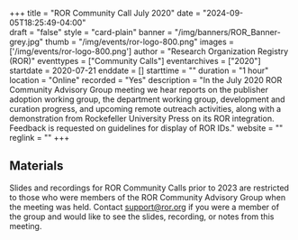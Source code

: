+++
title = "ROR Community Call July 2020" 
date = "2024-09-05T18:25:49-04:00"  
draft = "false" 
style = "card-plain" 
banner = "/img/banners/ROR_Banner-grey.jpg" 
thumb = "/img/events/ror-logo-800.png" 
images = ['/img/events/ror-logo-800.png']
author = "Research Organization Registry (ROR)" 
eventtypes = ["Community Calls"]
eventarchives = ["2020"]
startdate = 2020-07-21
enddate = []
starttime = ""
duration = "1 hour"
location = "Online"
recorded = "Yes"
description = "In the July 2020 ROR Community Advisory Group meeting we hear reports on the publisher adoption working group, the department working group, development and curation progress, and upcoming remote outreach activities, along with a demonstration from Rockefeller University Press on its ROR integration. Feedback is requested on guidelines for display of ROR IDs."
website = ""
reglink = ""
+++

## Materials 

Slides and recordings for ROR Community Calls prior to 2023 are restricted to those who were members of the ROR Community Advisory Group when the meeting was held. Contact support@ror.org if you were a member of the group and would like to see the slides, recording, or notes from this meeting.  